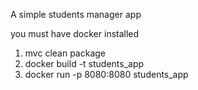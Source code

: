 A simple students manager app

you must have docker installed

1) mvc clean package
2) docker build -t students_app
3) docker run -p 8080:8080 students_app